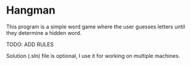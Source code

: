 # Hangman
This program is a simple word game where the user guesses letters until they determine a hidden word.

TODO: ADD RULES

Solution (.sln) file is optional, I use it for working on multiple machines.
